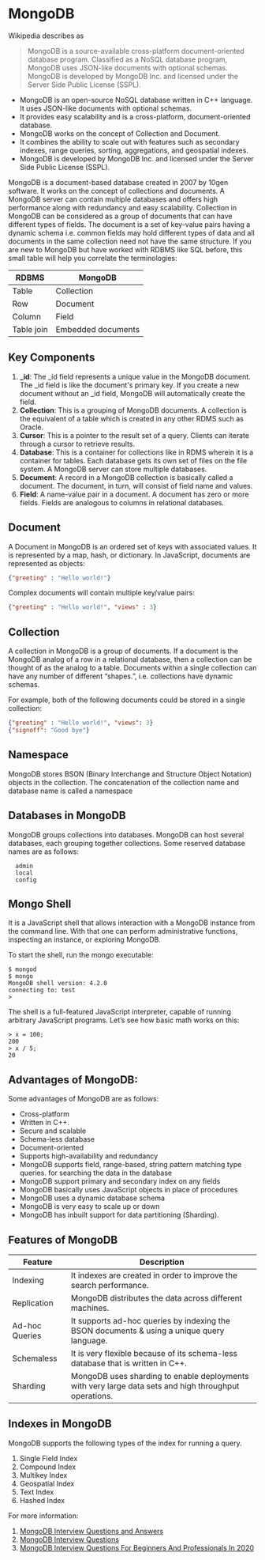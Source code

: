 MongoDB 
=================

Wikipedia describes as
> MongoDB is a source-available cross-platform document-oriented database program. Classified as a NoSQL database program, MongoDB uses JSON-like documents with optional schemas. MongoDB is developed by MongoDB Inc. and licensed under the Server Side Public License (SSPL).

- MongoDB is an open-source NoSQL database written in C++ language. It uses JSON-like documents with optional schemas. 
- It provides easy scalability and is a cross-platform, document-oriented database.
- MongoDB works on the concept of Collection and Document.
- It combines the ability to scale out with features such as secondary indexes, range queries, sorting, aggregations, and geospatial indexes.
- MongoDB is developed by MongoDB Inc. and licensed under the Server Side Public License (SSPL).


MongoDB is a document-based database created in 2007 by 10gen software. It works on the concept of collections and documents. A MongoDB server can contain multiple databases and offers high performance along with redundancy and easy scalability. Collection in MongoDB can be considered as a group of documents that can have different types of fields. The document is a set of key-value pairs having a dynamic schema i.e. common fields may hold different types of data and all documents in the same collection need not have the same structure. If you are new to MongoDB but have worked with RDBMS like SQL before, this small table will help you correlate the terminologies:

|  RDBMS  | MongoDB  |
| ----------- | ----------- |
|   Table    |   Collection   |
|   Row    |   Document   |
|   Column    |   Field   |
|   Table join    |  Embedded documents |

Key Components
--------------
1. **_id**: The _id field represents a unique value in the MongoDB document. The _id field is like the document's primary key. If you create a new document without an _id field, MongoDB will automatically create the field.
2. **Collection**: This is a grouping of MongoDB documents. A collection is the equivalent of a table which is created in any other RDMS such as Oracle.
3. **Cursor**: This is a pointer to the result set of a query. Clients can iterate through a cursor to retrieve results.
4. **Database**: This is a container for collections like in RDMS wherein it is a container for tables. Each database gets its own set of files on the file system. A MongoDB server can store multiple databases.
5. **Document**: A record in a MongoDB collection is basically called a document. The document, in turn, will consist of field name and values.
6. **Field**: A name-value pair in a document. A document has zero or more fields. Fields are analogous to columns in relational databases.

Document
----------
A Document in MongoDB is an ordered set of keys with associated values. It is represented by a map, hash, or dictionary. In JavaScript, documents are represented as objects:
```json
{"greeting" : "Hello world!"}
```
Complex documents will contain multiple key/value pairs:
```json
{"greeting" : "Hello world!", "views" : 3}
```

Collection
----------

A collection in MongoDB is a group of documents. If a document is the MongoDB analog of a row in a relational database, then a collection can be thought of as the analog to a table.
Documents within a single collection can have any number of different “shapes.”, i.e. collections have dynamic schemas.

For example, both of the following documents could be stored in a single collection:
```json
{"greeting" : "Hello world!", "views": 3}
{"signoff": "Good bye"}
```

Namespace
----------

MongoDB stores BSON (Binary Interchange and Structure Object Notation) objects in the collection. The concatenation of the collection name and database name is called a namespace



Databases in MongoDB
----------
MongoDB groups collections into databases. MongoDB can host several databases, each grouping together collections.
Some reserved database names are as follows:
```
  admin
  local
  config
```

Mongo Shell
----------
It is a JavaScript shell that allows interaction with a MongoDB instance from the command line. With that one can perform administrative functions, inspecting an instance, or exploring MongoDB.

To start the shell, run the mongo executable:
```shell
$ mongod
$ mongo
MongoDB shell version: 4.2.0
connecting to: test
>
```

The shell is a full-featured JavaScript interpreter, capable of running arbitrary JavaScript programs. Let’s see how basic math works on this:
```shell
> x = 100;
200
> x / 5;
20
```

Advantages of MongoDB:
--------------

Some advantages of MongoDB are as follows:

- Cross-platform
- Written in C++.
- Secure and scalable
- Schema-less database
- Document-oriented
- Supports high-availability and redundancy
- MongoDB supports field, range-based, string pattern matching type queries. for searching the data in the database
- MongoDB support primary and secondary index on any fields
- MongoDB basically uses JavaScript objects in place of procedures
- MongoDB uses a dynamic database schema
- MongoDB is very easy to scale up or down
- MongoDB has inbuilt support for data partitioning (Sharding).


Features of MongoDB
--------------

Feature  | Description  |
| ----------- | ----------- |
|   Indexing    |   It indexes are created in order to improve the search performance.   |
|   Replication    |   MongoDB distributes the data across different machines.   |
|   Ad-hoc Queries    |   It supports ad-hoc queries by indexing the BSON documents & using a unique query language.   |
|   Schemaless   |  It is very flexible because of its schema-less database that is written in C++. |
|   Sharding   |  MongoDB uses sharding to enable deployments with very large data sets and high throughput operations. |

Indexes in MongoDB
--------------
MongoDB supports the following types of the index for running a query.
1. Single Field Index
2. Compound Index
3. Multikey Index
4. Geospatial Index
5. Text Index
6. Hashed Index








For more information:
1. [MongoDB Interview Questions and Answers](https://hackr.io/blog/mongodb-interview-questions)
2. [MongoDB Interview Questions](https://www.interviewbit.com/mongodb-interview-questions/)
3. [MongoDB Interview Questions For Beginners And Professionals In 2020](https://www.edureka.co/blog/mongodb-interview-questions-for-beginners-and-professionals)